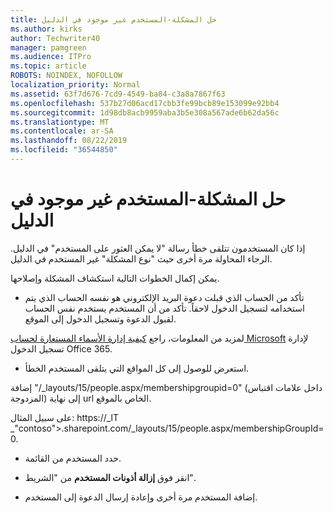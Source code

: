 ```yaml
---
title: حل المشكلة-المستخدم غير موجود في الدليل
ms.author: kirks
author: Techwriter40
manager: pamgreen
ms.audience: ITPro
ms.topic: article
ROBOTS: NOINDEX, NOFOLLOW
localization_priority: Normal
ms.assetid: 63f7d676-7cd9-4549-ba84-c3a8a7867f63
ms.openlocfilehash: 537b27d06acd17cbb3fe99bcb89e153099e92bb4
ms.sourcegitcommit: 1d98db8acb9959aba3b5e308a567ade6b62da56c
ms.translationtype: MT
ms.contentlocale: ar-SA
ms.lasthandoff: 08/22/2019
ms.locfileid: "36544850"
---
```

# <a name="troubleshoot-issue---user-not-found-in-directory"></a>حل المشكلة-المستخدم غير موجود في الدليل

إذا كان المستخدمون تتلقى خطأ رسالة "لا يمكن العثور على المستخدم" في الدليل. الرجاء المحاولة مرة أخرى حيث "نوع المشكلة" غير المستخدم في الدليل.

يمكن إكمال الخطوات التالية استكشاف المشكلة وإصلاحها.

- تأكد من الحساب الذي قبلت دعوة البريد الإلكتروني هو نفسه الحساب الذي يتم استخدامه لتسجيل الدخول لاحقاً. تأكد من أن المستخدم يستخدم نفس الحساب لقبول الدعوة وتسجيل الدخول إلى الموقع. 

لمزيد من المعلومات، راجع [كيفية إدارة الأسماء المستعارة لحساب Microsoft</a> لإدارة تسجيل الدخول Office 365](https://support.microsoft.com/help/12407/microsoft-account-how-to-manage-aliases). 

- استعرض للوصول إلى كل المواقع التي يتلقى المستخدم الخطأ. 

إضافة "/_layouts/15/people.aspx/membershipgroupid=0" (داخل علامات اقتباس المزدوجة) إلى نهاية url الخاص بالموقع. 

على سبيل المثال: https://_lT _"contoso">.sharepoint.com/_layouts/15/people.aspx/membershipGroupId=0.

- حدد المستخدم من القائمة.

- انقر فوق **إزالة أذونات المستخدم** من "الشريط". 
-  إضافة المستخدم مرة أخرى وإعادة إرسال الدعوة إلى المستخدم.

